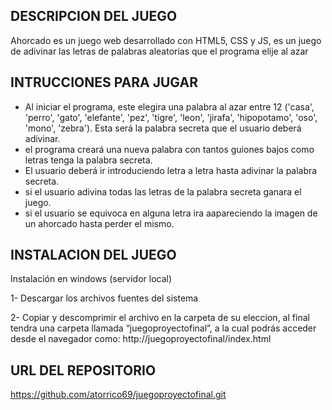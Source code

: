 ## DESCRIPCION DEL JUEGO
Ahorcado es un juego web desarrollado con HTML5, CSS y JS, es un juego de adivinar las letras de palabras aleatorias que el programa elije al azar 
## INTRUCCIONES PARA JUGAR
- Al iniciar el programa, este elegira una palabra al azar entre 12 ('casa', 'perro', 'gato', 'elefante', 'pez', 'tigre', 'leon', 'jirafa', 'hipopotamo', 'oso', 'mono', 'zebra'). Esta será la palabra secreta que el usuario deberá adivinar.
- el programa creará una nueva palabra con tantos guiones bajos como letras tenga la palabra secreta.
- El usuario deberá ir introduciendo letra a letra hasta adivinar la palabra secreta.
- si el usuario adivina todas las letras de la palabra secreta ganara el juego.
- si el usuario se equivoca en alguna letra ira aapareciendo la imagen de un ahorcado hasta perder el mismo.

## INSTALACION DEL JUEGO
Instalación en windows (servidor local)

1- Descargar los archivos fuentes del sistema

2- Copiar y descomprimir el archivo en la carpeta de su eleccion, al final tendra una carpeta llamada “juegoproyectofinal”, a la cual podrás acceder desde el navegador como: http://juegoproyectofinal/index.html
## URL DEL REPOSITORIO
https://github.com/atorrico69/juegoproyectofinal.git